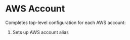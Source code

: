 # AWS Account

Completes top-level configuration for each AWS account:

1. Sets up AWS account alias
